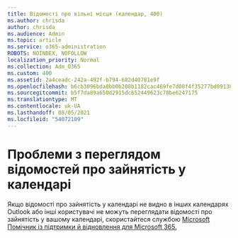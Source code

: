 ```yaml
---
title: Відомості про вільні місця (календар, 400)
ms.author: chrisda
author: chrisda
ms.audience: Admin
ms.topic: article
ms.service: o365-administration
ROBOTS: NOINDEX, NOFOLLOW
localization_priority: Normal
ms.collection: Adm_O365
ms.custom: 400
ms.assetid: 2a4ceadc-242a-492f-b794-682d40781e9f
ms.openlocfilehash: b6cb3096bda8bb0b208b1182cac469fe7d08f4f35277bd09138f770d4aeaa106
ms.sourcegitcommit: b5f7da89a650d2915dc652449623c78be6247175
ms.translationtype: MT
ms.contentlocale: uk-UA
ms.lasthandoff: 08/05/2021
ms.locfileid: "54072109"
---
```

# <a name="issues-seeing-calendar-freebusy-information"></a>Проблеми з переглядом відомостей про зайнятість у календарі

Якщо відомості про зайнятість у календарі не видно в інших календарях Outlook або інші користувачі не можуть переглядати відомості про зайнятість у вашому календарі, скористайтеся службою [Microsoft Помічник із підтримки й відновлення для Microsoft 365.](https://diagnostics.office.com/)
